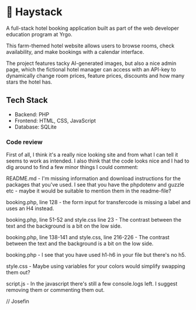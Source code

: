 # 🌾 Haystack 

A full-stack hotel booking application built as part of the web developer education program at Yrgo.

This farm-themed hotel website allows users to browse rooms, check availability, and make bookings with a calendar interface.

The project features tacky AI-generated images, but also a nice admin page, which the fictional hotel manager can access with an API-key to dynamically change room prices, feature prices, discounts and how many stars the hotel has. 

## Tech Stack

- Backend: PHP
- Frontend: HTML, CSS, JavaScript
- Database: SQLite

### Code review

First of all, I think it's a really nice looking site and from what I can tell it seems to work as intended. I also think that the code looks nice and I had to dig around to find a few minor things I could comment:

README.md - I'm missing information and download instructions for the packages that you've used. I see that you have the phpdotenv and guzzle etc - maybe it would be suitable to mention them in the readme-file?

booking.php, line 128 - the form input for transfercode is missing a label and uses an H4 instead.

booking.php, line 51-52 and style.css line 23 - The contrast between the text and the background is a bit on the low side.

booking.php, line 138-141 and style.css, line 216-226 - The contrast between the text and the background is a bit on the low side.

booking.php - I see that you have used h1-h6 in your file but there's no h5.

style.css - Maybe using variables for your colors would simplify swapping them out?

script.js - In the javascript there's still a few console.logs left. I suggest removing them or commenting them out.

// Josefin

